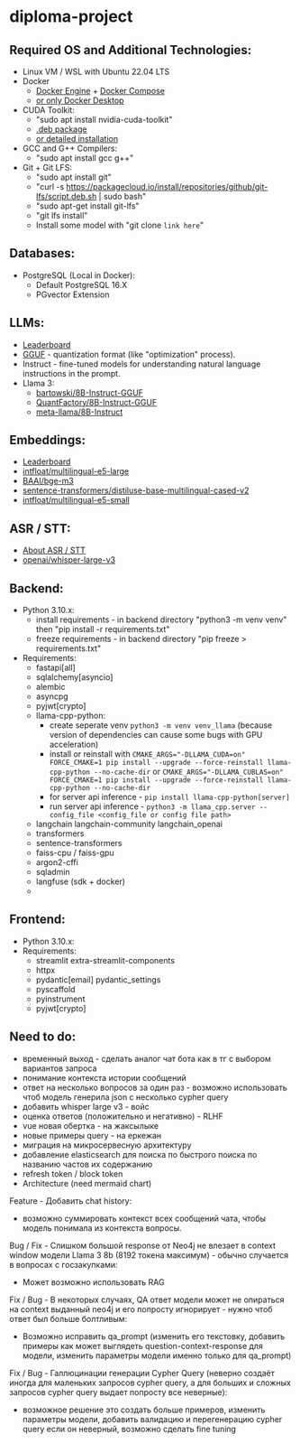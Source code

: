 # diploma-project

## Required OS and Additional Technologies:
- Linux VM / WSL with Ubuntu 22.04 LTS
- Docker
    - [Docker Engine](https://docs.docker.com/engine/) + [Docker Compose](https://docs.docker.com/compose/)
    - [or only Docker Desktop](https://docs.docker.com/desktop/)
- CUDA Toolkit:
    - "sudo apt install nvidia-cuda-toolkit"
    - [.deb package](https://developer.nvidia.com/cuda-downloads)
    - [or detailed installation](https://docs.nvidia.com/cuda/cuda-installation-guide-linux/)
- GCC and G++ Compilers:
    - "sudo apt install gcc g++"
- Git + Git LFS:
    - "sudo apt install git"
    - "curl -s https://packagecloud.io/install/repositories/github/git-lfs/script.deb.sh | sudo bash"
    - "sudo apt-get install git-lfs"
    - "git lfs install"
    - Install some model with "git clone ```link here```"

## Databases:
- PostgreSQL (Local in Docker):
  - Default PostgreSQL 16.X
  - PGvector Extension

## LLMs:
- [Leaderboard](https://huggingface.co/collections/open-llm-leaderboard/the-big-benchmarks-collection-64faca6335a7fc7d4ffe974a)
- [GGUF](https://huggingface.co/docs/hub/en/gguf) - quantization format (like "optimization" process).
- Instruct - fine-tuned models for understanding natural language instructions in the prompt.
- Llama 3:
  - [bartowski/8B-Instruct-GGUF](https://huggingface.co/bartowski/Meta-Llama-3-8B-Instruct-GGUF)
  - [QuantFactory/8B-Instruct-GGUF](https://huggingface.co/QuantFactory/Meta-Llama-3-8B-Instruct-GGUF)
  - [meta-llama/8B-Instruct](https://huggingface.co/meta-llama/Meta-Llama-3-8B-Instruct)

## Embeddings:
  - [Leaderboard](https://huggingface.co/spaces/mteb/leaderboard)
  - [intfloat/multilingual-e5-large](https://huggingface.co/intfloat/multilingual-e5-large)
  - [BAAI/bge-m3](https://huggingface.co/BAAI/bge-m3)
  - [sentence-transformers/distiluse-base-multilingual-cased-v2](https://huggingface.co/sentence-transformers/distiluse-base-multilingual-cased-v2)
  - [intfloat/multilingual-e5-small](https://huggingface.co/intfloat/multilingual-e5-small)

## ASR / STT:
  - [About ASR / STT](https://huggingface.co/tasks/automatic-speech-recognition)
  - [openai/whisper-large-v3](https://huggingface.co/openai/whisper-large-v3)

## Backend:
- Python 3.10.x:
  - install requirements - in backend directory "python3 -m venv venv" then "pip install -r requirements.txt"
  - freeze requirements - in backend directory "pip freeze > requirements.txt"
- Requirements:
  - fastapi[all]
  - sqlalchemy[asyncio]
  - alembic
  - asyncpg
  - pyjwt[crypto]
  - llama-cpp-python:
    - create seperate venv ```python3 -m venv venv_llama``` (because version of dependencies can cause some bugs with GPU acceleration)
    - install or reinstall with ```CMAKE_ARGS="-DLLAMA_CUDA=on" FORCE_CMAKE=1 pip install --upgrade --force-reinstall llama-cpp-python --no-cache-dir``` or ```CMAKE_ARGS="-DLLAMA_CUBLAS=on" FORCE_CMAKE=1 pip install --upgrade --force-reinstall llama-cpp-python --no-cache-dir```
    - for server api inference - ```pip install llama-cpp-python[server]```
    - run server api inference - ```python3 -m llama_cpp.server --config_file <config_file or config file path>```
  - langchain langchain-community langchain_openai
  - transformers
  - sentence-transformers
  - faiss-cpu / faiss-gpu
  - argon2-cffi
  - sqladmin
  - langfuse (sdk + docker)
  - 

## Frontend:
- Python 3.10.x:
- Requirements:
  - streamlit extra-streamlit-components
  - httpx
  - pydantic[email] pydantic_settings
  - pyscaffold
  - pyinstrument
  - pyjwt[crypto]

## Need to do:
- временный выход - сделать аналог чат бота как в тг с выбором вариантов запроса
- понимание контекста истории сообщений
- ответ на несколько вопросов за один раз - возможно использовать чтоб модель генерила json с несколько cypher query
- добавить whisper large v3 - войс
- оценка ответов (положительно и негативно) - RLHF
- vue новая обертка - на жаксылыке
- новые примеры query - на еркежан
- миграция на микросервесную архитектуру
- добавление elasticsearch для поиска по быстрого поиска по названию частов их содержанию
- refresh token / block token
- Architecture (need mermaid chart)

Feature - Добавить chat history:
- возможно суммировать контекст всех сообщений чата, чтобы модель понимала из контекста вопросы.

Bug / Fix - Слишком большой response от Neo4j не влезает в context window модели Llama 3 8b (8192 токена максимум) - обычно случается в вопросах с госзакупками:
- Может возможно использовать RAG

Fix / Bug - В некоторых случаях, QA ответ модели может не опираться на context выданный neo4j и его попросту игнорирует - нужно чтоб ответ был больше болтливым:
- Возможно исправить qa_prompt (изменить его текстовку, добавить примеры как может выглядеть question-context-response для модели, изменить параметры модели именно только для qa_prompt)

Fix / Bug - Галлюцинации генерации Cypher Query (неверно создаёт иногда для маленьких запросов cypher query, а для больших и сложных запросов cypher query выдает попросту все неверные):
- возможное решение это создать больше примеров, изменить параметры модели, добавить валидацию и перегенерацию cypher query если он неверный, возможно сделать fine tuning